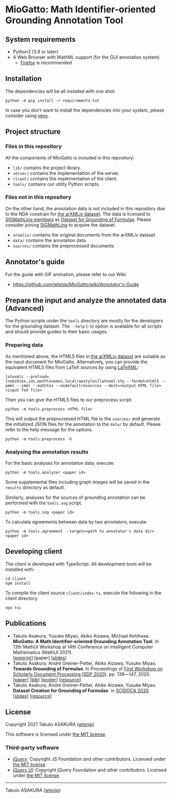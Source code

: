 # MioGatto: Math Identifier-oriented Grounding Annotation Tool

## System requirements

* Python3 (3.9 or later)
* A Web Browser with MathML support (for the GUI annotation system)
    * [Firefox](https://www.mozilla.org/firefox/) is recommended

## Installation

The dependencies will be all installed with one shot:

```shell
python -m pip install -r requirements.txt
```

In case you don't want to install the dependencies into your system, please
consider using [venv](https://docs.python.org/3/library/venv.html).

## Project structure

### Files in this repository

All the components of MioGatto is included in this repository:

* `lib/` contains the project library.
* `server/` contains the implementation of the server.
* `client/` contains the implementation of the client.
* `tools/` contains our utility Python scripts.

### Files not in this repository

On the other hand, the annotation data is not included in this repository due
to the NDA constrain for [the arXMLiv dataset](https://sigmathling.kwarc.info/resources/arxmliv-dataset-2020/). The data is licensed to
[SIGMathLing members](https://sigmathling.kwarc.info/member/) as [Dataset for
Grounding of Formulae](https://sigmathling.kwarc.info/resources/grounding-dataset/).
Please consider joining [SIGMathLing](https://sigmathling.kwarc.info/member/)
to acquire the dataset.

* `arxmliv/` contains the original documents from the arXMLiv dataset
* `data/` contains the annotation data
* `sources/` contains the preprocessed documents

## Annotator's guide

For the guide with GIF animation, please refer to our Wiki:

* <https://github.com/wtsnjp/MioGatto/wiki/Annotator's-Guide>

## Prepare the input and analyze the annotated data (Advanced)

The Python scripts under the `tools` directory are mostly for the developers
for the grounding dataset. The `--help` (`-h`) option is available for all
scripts and should provide guides to their basic usages.

### Preparing data

As mentioned above, the HTML5 files in [the arXMLiv dataset](https://sigmathling.kwarc.info/resources/arxmliv-dataset-2020/)
are suitable as the input document for MioGatto. Alternatively, you can provide
the equivalent HTML5 files from LaTeX sources by using
[LaTeXML](https://dlmf.nist.gov/LaTeXML/):

```shell
latexmlc --preload=[nobibtex,ids,mathlexemes,localrawstyles]latexml.sty --format=html5 --pmml --cmml --mathtex --nodefaultresources --dest=<output HTML file> <input TeX file>
```

Then you can give the HTML5 files to our preprocess script:

```shell
python -m tools.preprocess <HTML file>
```

This will output the preprocessed HTML file to the `sources/` and generate the
initialized JSON files for the annotation to the `data/` by default. Please
refer to the help message for the options.

```shell
python -m tools.preprocess -h
```

### Analysing the annotation results

For the basic analyses for annotation data, execute:

```shell
python -m tools.analyzer <paper id>
```

Some supplemental files including graph images will be saved in the `results`
directory as default.

Similarly, analyses for the sources of grounding annotation can be performed
with the `tools.sog` script.

```shell
python -m tools.sog <paper id>
```

To calculate agreements between data by two annotators, execute:

```shell
python -m tools.agreement --target=<path to annotator's data dir> <paper id>
```

## Developing client

The client is developed with TypeScript. All development tools will be
installed with:

```shell
cd client
npm install
```

To compile the client source `client/index.ts`, execute the following in the
client directory:

```shell
npx tsc
```

## Publications

* Takuto Asakura, Yusuke Miyao, Akiko Aizawa, Michael Kohlhase. **MioGatto: A Math Identifier-oriented Grounding Annotation Tool**. In 13th MathUI Workshop at 14th Conference on Intelligent Computer Mathematics (MathUI 2021).  
  [[preprint](https://easychair.org/publications/preprint/FSSk)] [paper] [[slides](https://speakerdeck.com/wtsnjp/mathui2021)]
* Takuto Asakura, André Greiner-Petter, Akiko Aizawa, Yusuke Miyao. **Towards Grounding of Formulae**. In Proceedings of [First Workshop on Scholarly Document Processing (SDP 2020)](https://ornlcda.github.io/SDProc/). pp. 138―147, 2020.  
	[[paper](https://www.aclweb.org/anthology/2020.sdp-1.16/)] [[bib](https://www.aclweb.org/anthology/2020.sdp-1.16.bib)] [[poster](https://wtsnjp.com/posters/sdp2020-asakura-poster.pdf)]  [[resource](https://sigmathling.kwarc.info/resources/grounding-dataset/)]
* Takuto Asakura, André Greiner-Petter, Akiko Aizawa, Yusuke Miyao. **Dataset Creation for Grounding of Formulae**. In [SCIDOCA 2020](http://research.nii.ac.jp/SCIDOCA2020/).  
	[[slides](https://speakerdeck.com/wtsnjp/scidoca2020)] [[resource](https://sigmathling.kwarc.info/resources/grounding-dataset/)]

## License

Copyright 2021 Takuto ASAKURA ([wtsnjp](https://wtsnjp.com))

This software is licensed under [the MIT license](./LICENSE).

### Third-party software

* [jQuery](https://jquery.org/): Copyright JS Foundation and other contributors. Licensed under [the MIT license](https://jquery.org/license).
* [jQuery UI](https://jqueryui.com/): Copyright jQuery Foundation and other contributors. Licensed under [the MIT license](https://github.com/jquery/jquery-ui/blob/HEAD/LICENSE.txt).

---

Takuto ASAKURA ([wtsnjp](https://wtsnjp.com))

